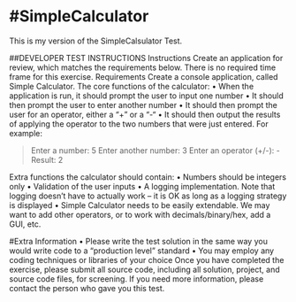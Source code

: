 #SimpleCalculator
================
This is my version of the SimpleCalsulator Test.


##DEVELOPER TEST INSTRUCTIONS
Instructions
Create an application for review, which matches the requirements below.  There is no required time frame for this exercise.
Requirements
Create a console application, called Simple Calculator.
The core functions of the calculator:
•	When the application is run, it should prompt the user to input one number 
•	It should then prompt the user to enter another number
•	It should then prompt the user for an operator, either a “+” or a “-“
•	It should then output the results of applying the operator to the two numbers that were just entered.
For example:
> Enter a number: 5
> Enter another number: 3
> Enter an operator (+/-): -
> Result: 2

Extra functions the calculator should contain:
•	Numbers should be integers only
•	Validation of the user inputs
•	A logging implementation.  Note that logging doesn’t have to actually work – it is OK as long as a logging strategy is displayed
•	Simple Calculator needs to be easily extendable.  We may want to add other operators, or to work with decimals/binary/hex, add a GUI, etc.

#Extra Information
•	Please write the test solution in the same way you would write code to a “production level” standard
•	You may employ any coding techniques or libraries of your choice
Once you have completed the exercise, please submit all source code, including all solution, project, and source code files, for screening.  If you need more information, please contact the person who gave you this test.
